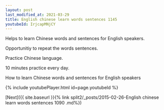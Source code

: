 ```yaml
---
layout: post
last_modified_at: 2021-03-29
title: English chinese learn words sentences 1145 
youtubeId: IrjcapMNjCY
---
```

 
 
Helps to learn Chinese words and sentences for English speakers.

Opportunitiy to repeat the words sentences. 

Practice Chinese language. 
 
10 minutes practice every day. 
 
How to learn Chinese words and sentences for English speakers 
 
{% include youtubePlayer.html id=page.youtubeId %}
 
 
[Next]({{ site.baseurl }}{% link  split2/_posts/2015-02-26-English chinese learn words sentences 1090 .md%})
 
